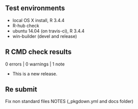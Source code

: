 ## Test environments
* local OS X install, R 3.4.4
* R-hub check
* ubuntu 14.04 (on travis-ci), R 3.4.4
* win-builder (devel and release)

## R CMD check results

0 errors | 0 warnings | 1 note

* This is a new release.

## Re submit
Fix non standard files NOTES (_pkgdown.yml and docs folder) 
